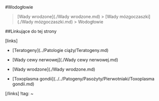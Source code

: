 #Wodogłowie

> [Wady wrodzone](./Wady wrodzone.md) > [Wady mózgoczaszki](./Wady mózgoczaszki.md) > Wodogłowie



##Linkujące do tej strony

[links]

- [Teratogeny](../Patologie ciąży/Teratogeny.md)

- [Wady cewy nerwowej](./Wady cewy nerwowej.md)

- [Wady wrodzone](./Wady wrodzone.md)

- [Toxoplasma gondii](../../Patogeny/Pasożyty/Pierwotniaki/Toxoplasma gondii.md)


[/links]
!tag:
~

